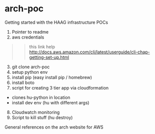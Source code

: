 arch-poc
========

Getting started with the HAAG infrastructure POCs

1. Pointer to readme 
2. aws credentials
>> this link help http://docs.aws.amazon.com/cli/latest/userguide/cli-chap-getting-set-up.html
3. git clone arch-poc
4. setup python env
5. install pip (easy install pip / homebrew)
5. install boto
7. script for creating 3 tier app via cloudformation
  * clones hu-python in location
  * install dev env (hu with different args)
8. Cloudwatch monitoring
9. Script to kill stuff (hu destroy)

General references on the arch website for AWS

